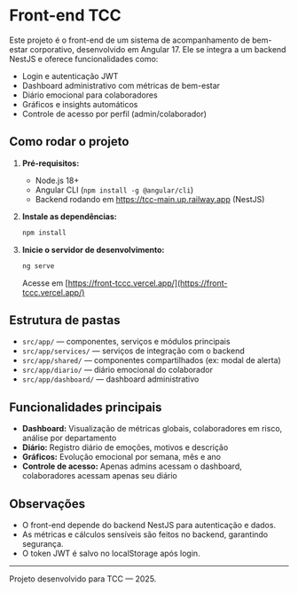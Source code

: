 # Front-end TCC

Este projeto é o front-end de um sistema de acompanhamento de bem-estar corporativo, desenvolvido em Angular 17. Ele se integra a um backend NestJS e oferece funcionalidades como:

- Login e autenticação JWT
- Dashboard administrativo com métricas de bem-estar
- Diário emocional para colaboradores
- Gráficos e insights automáticos
- Controle de acesso por perfil (admin/colaborador)

## Como rodar o projeto

1. **Pré-requisitos:**
   - Node.js 18+
   - Angular CLI (`npm install -g @angular/cli`)
   - Backend rodando em https://tcc-main.up.railway.app (NestJS)

2. **Instale as dependências:**
   ```bash
   npm install
   ```

3. **Inicie o servidor de desenvolvimento:**
   ```bash
   ng serve
   ```
   Acesse em [https://front-tccc.vercel.app/](https://front-tccc.vercel.app/)

## Estrutura de pastas
- `src/app/` — componentes, serviços e módulos principais
- `src/app/services/` — serviços de integração com o backend
- `src/app/shared/` — componentes compartilhados (ex: modal de alerta)
- `src/app/diario/` — diário emocional do colaborador
- `src/app/dashboard/` — dashboard administrativo

## Funcionalidades principais
- **Dashboard:** Visualização de métricas globais, colaboradores em risco, análise por departamento
- **Diário:** Registro diário de emoções, motivos e descrição
- **Gráficos:** Evolução emocional por semana, mês e ano
- **Controle de acesso:** Apenas admins acessam o dashboard, colaboradores acessam apenas seu diário

## Observações
- O front-end depende do backend NestJS para autenticação e dados.
- As métricas e cálculos sensíveis são feitos no backend, garantindo segurança.
- O token JWT é salvo no localStorage após login.
---

Projeto desenvolvido para TCC — 2025.
